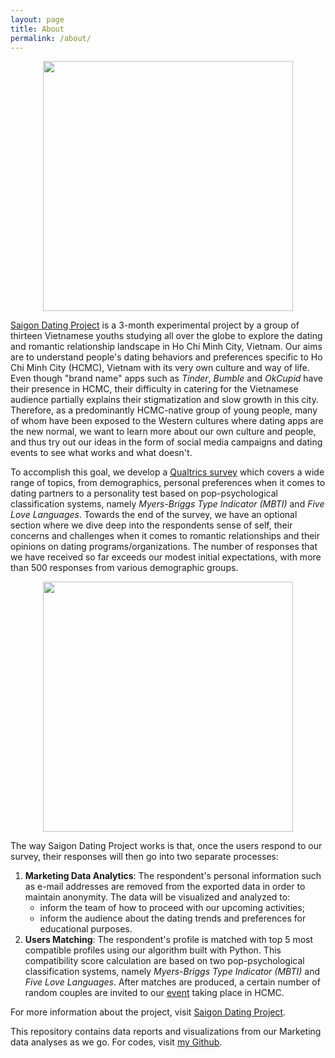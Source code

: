 ```yaml
---
layout: page
title: About
permalink: /about/
---
```


<p align="center">
  <img src="https://github.com/ngmaihuong/saigondatingproject/blob/master/assets/img/logo.png?raw=true"  width="400">
</p>

[Saigon Dating Project](https://www.facebook.com/saigondatingproject/) is a 3-month experimental project by a group of thirteen Vietnamese youths studying all over the globe to explore the dating and romantic relationship landscape in Ho Chi Minh City, Vietnam. Our aims are to understand people's dating behaviors and preferences specific to Ho Chi Minh City (HCMC), Vietnam with its very own culture and way of life. Even though "brand name" apps such as *Tinder*, *Bumble* and *OkCupid* have their presence in HCMC, their difficulty in catering for the Vietnamese audience partially explains their stigmatization and slow growth in this city. Therefore, as a predominantly HCMC-native group of young people, many of whom have been exposed to the Western cultures where dating apps are the new normal, we want to learn more about our own culture and people, and thus try out our ideas in the form of social media campaigns and dating events to see what works and what doesn't.

To accomplish this goal, we develop a [Qualtrics survey](https://bit.ly/3erPyMY) which covers a wide range of topics, from demographics, personal preferences when it comes to dating partners to a personality test based on pop-psychological classification systems, namely *Myers-Briggs Type Indicator (MBTI)* and *Five Love Languages*. Towards the end of the survey, we have an optional section where we dive deep into the respondents sense of self, their concerns and challenges when it comes to romantic relationships and their opinions on dating programs/organizations. The number of responses that we have received so far exceeds our modest initial expectations, with more than 500 responses from various demographic groups.

<p align="center">
  <img src="https://github.com/ngmaihuong/saigondatingproject/blob/master/assets/img/PinpostSDP.png"  width="400">
</p>

The way Saigon Dating Project works is that, once the users respond to our survey, their responses will then go into two separate processes:
1. **Marketing Data Analytics**: The respondent's personal information such as e-mail addresses are removed from the exported data in order to maintain anonymity. The data will be visualized and analyzed to: 
    - inform the team of how to proceed with our upcoming activities;
    - inform the audience about the dating trends and preferences for educational purposes.
2. **Users Matching**: The respondent's profile is matched with top 5 most compatible profiles using our algorithm built with Python. This compatibility score calculation are based on two pop-psychological classification systems, namely *Myers-Briggs Type Indicator (MBTI)* and *Five Love Languages*. After matches are produced, a certain number of random couples are invited to our [event](https://www.facebook.com/events/693552397922277/) taking place in HCMC.

For more information about the project, visit [Saigon Dating Project](https://www.facebook.com/saigondatingproject/).

This repository contains data reports and visualizations from our Marketing data analyses as we go. For codes, visit [my Github](https://github.com/ngmaihuong/saigondatingproject-su20).
